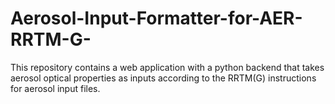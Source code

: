 # Aerosol-Input-Formatter-for-AER-RRTM-G-
This repository contains a web application with a python backend that takes aerosol optical properties as inputs according to the RRTM(G) instructions for aerosol input files.
